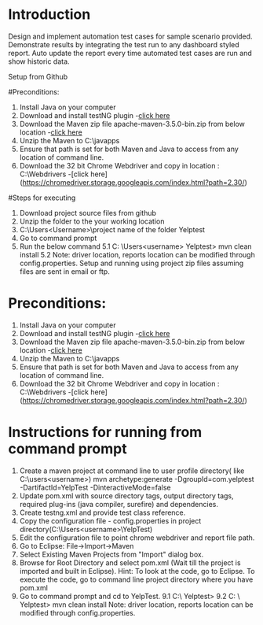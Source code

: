 # Introduction
Design and implement automation test cases for sample scenario provided. Demonstrate results by integrating the test run to any dashboard styled report. Auto update the report every time automated test cases are run and show historic data.

Setup from Github

#Preconditions:
1.	Install Java on your computer
2.	Download and install testNG plugin
-[click here](http://marketplace.eclipse.org/content/testng-eclipse)
3.	Download the Maven zip file apache-maven-3.5.0-bin.zip from below location
-[click here](https://maven.apache.org/download.cgi)
4.	Unzip the Maven to C:\javapps
5.	Ensure that path is set for both Maven and Java to access from any location of command line.
6.	Download the 32 bit Chrome Webdriver and copy in location : C:\Webdrivers
-[click here] (https://chromedriver.storage.googleapis.com/index.html?path=2.30/)

#Steps for executing

1.	Download project source files from github
2.	Unzip the folder to the your working location
3.	C:\Users\<Username>\project name of the folder Yelptest
4.	Go to command prompt
5.	Run the below command
5.1 C: \Users\<username> Yelptest> mvn clean install
5.2 Note: driver location, reports location can be modified through config.properties.
Setup and running using project zip files assuming files are sent in email or ftp.

# Preconditions:
1.	Install Java on your computer
2.	Download and install testNG plugin
-[click here](http://marketplace.eclipse.org/content/testng-eclipse)
3.	Download the Maven zip file apache-maven-3.5.0-bin.zip from below location
-[click here](https://maven.apache.org/download.cgi)
4.	Unzip the Maven to C:\javapps
5.	Ensure that path is set for both Maven and Java to access from any location of command line.
6.	Download the 32 bit Chrome Webdriver and copy in location : C:\Webdrivers
-[click here] (https://chromedriver.storage.googleapis.com/index.html?path=2.30/)

# Instructions for running from command prompt

1.	Create a maven project at command line to user profile directory( like C:\users\<username>)
mvn archetype:generate -DgroupId=com.yelptest   -DartifactId=YelpTest -DinteractiveMode=false
2.	Update pom.xml with source directory tags, output directory tags, required plug-ins (java compiler, surefire) and dependencies.
3.	Create testng.xml and provide test class reference.
4.	Copy the configuration file -  config.properties in project directory(C:\Users\<username>\YelpTest)
5.	Edit the configuration file to point chrome webdriver and report file path.
6.	Go to Eclipse: File->Import->Maven
7.	Select Existing Maven Projects from "Import" dialog box.
8.	Browse for Root Directory and select pom.xml
(Wait till the project is imported and built in Eclipse).
Hint: To look at the code, go to Eclipse. To execute the code, go to command line project directory where you have pom.xml
9.	Go to command prompt and cd to YelpTest.
9.1 C:\ Yelptest>
9.2 C: \ Yelptest> mvn clean install
Note: driver location, reports location can be modified through config.properties.

